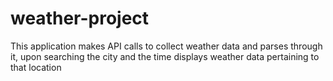 # weather-project
This application makes API calls to collect weather data and parses through it, upon searching the city and the time displays weather data pertaining to that location
